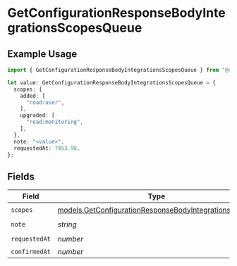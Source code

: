# GetConfigurationResponseBodyIntegrationsScopesQueue

## Example Usage

```typescript
import { GetConfigurationResponseBodyIntegrationsScopesQueue } from "@simplesagar/vercel/models/getconfigurationop.js";

let value: GetConfigurationResponseBodyIntegrationsScopesQueue = {
  scopes: {
    added: [
      "read:user",
    ],
    upgraded: [
      "read:monitoring",
    ],
  },
  note: "<value>",
  requestedAt: 7453.98,
};
```

## Fields

| Field                                                                                                                | Type                                                                                                                 | Required                                                                                                             | Description                                                                                                          |
| -------------------------------------------------------------------------------------------------------------------- | -------------------------------------------------------------------------------------------------------------------- | -------------------------------------------------------------------------------------------------------------------- | -------------------------------------------------------------------------------------------------------------------- |
| `scopes`                                                                                                             | [models.GetConfigurationResponseBodyIntegrationsScopes](../models/getconfigurationresponsebodyintegrationsscopes.md) | :heavy_check_mark:                                                                                                   | N/A                                                                                                                  |
| `note`                                                                                                               | *string*                                                                                                             | :heavy_check_mark:                                                                                                   | N/A                                                                                                                  |
| `requestedAt`                                                                                                        | *number*                                                                                                             | :heavy_check_mark:                                                                                                   | N/A                                                                                                                  |
| `confirmedAt`                                                                                                        | *number*                                                                                                             | :heavy_minus_sign:                                                                                                   | N/A                                                                                                                  |